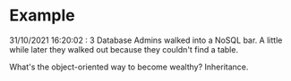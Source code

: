 # Example

<!-- replace-with-date starts -->
31/10/2021 16:20:02 : 3 Database Admins walked into a NoSQL bar. A little while later they walked out because they couldn't find a table.
<!-- replace-with-date ends -->

<!-- replace-with-joke starts -->
What's the object-oriented way to become wealthy? Inheritance.
<!-- replace-with-joke ends -->